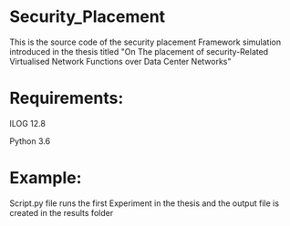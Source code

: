 # Security_Placement

This is the source code of the security placement Framework simulation introduced in the thesis titled "On The placement of security-Related Virtualised Network Functions over Data Center Networks"


# Requirements:

ILOG 12.8

Python 3.6


# Example:

Script.py file runs the first Experiment in the thesis and the output file is created in the results folder

